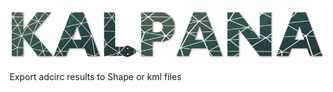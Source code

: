 <img src="documentation/imgs/kalpana.PNG" width="1028"/>

Export adcirc results to Shape or kml files
